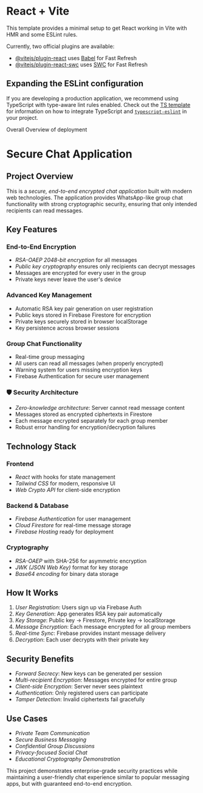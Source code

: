 # React + Vite

This template provides a minimal setup to get React working in Vite with HMR and some ESLint rules.

Currently, two official plugins are available:

- [@vitejs/plugin-react](https://github.com/vitejs/vite-plugin-react/blob/main/packages/plugin-react) uses [Babel](https://babeljs.io/) for Fast Refresh
- [@vitejs/plugin-react-swc](https://github.com/vitejs/vite-plugin-react/blob/main/packages/plugin-react-swc) uses [SWC](https://swc.rs/) for Fast Refresh

## Expanding the ESLint configuration

If you are developing a production application, we recommend using TypeScript with type-aware lint rules enabled. Check out the [TS template](https://github.com/vitejs/vite/tree/main/packages/create-vite/template-react-ts) for information on how to integrate TypeScript and [`typescript-eslint`](https://typescript-eslint.io) in your project.

Overall Overview of deployment


# Secure Chat Application

## Project Overview

This is a *secure, end-to-end encrypted chat application* built with modern web technologies. The application provides WhatsApp-like group chat functionality with strong cryptographic security, ensuring that only intended recipients can read messages.

## Key Features

### End-to-End Encryption
- *RSA-OAEP 2048-bit encryption* for all messages
- *Public key cryptography* ensures only recipients can decrypt messages
- Messages are encrypted for every user in the group
- Private keys never leave the user's device

### Advanced Key Management
- Automatic RSA key pair generation on user registration
- Public keys stored in Firebase Firestore for encryption
- Private keys securely stored in browser localStorage
- Key persistence across browser sessions

###  Group Chat Functionality
- Real-time group messaging
- All users can read all messages (when properly encrypted)
- Warning system for users missing encryption keys
- Firebase Authentication for secure user management

### 🛡 Security Architecture
- *Zero-knowledge architecture*: Server cannot read message content
- Messages stored as encrypted ciphertexts in Firestore
- Each message encrypted separately for each group member
- Robust error handling for encryption/decryption failures

## Technology Stack

### Frontend
- *React* with hooks for state management
- *Tailwind CSS* for modern, responsive UI
- *Web Crypto API* for client-side encryption

### Backend & Database
- *Firebase Authentication* for user management
- *Cloud Firestore* for real-time message storage
- *Firebase Hosting* ready for deployment

### Cryptography
- *RSA-OAEP* with SHA-256 for asymmetric encryption
- *JWK (JSON Web Key)* format for key storage
- *Base64 encoding* for binary data storage

## How It Works

1. *User Registration*: Users sign up via Firebase Auth
2. *Key Generation*: App generates RSA key pair automatically
3. *Key Storage*: Public key → Firestore, Private key → localStorage
4. *Message Encryption*: Each message encrypted for all group members
5. *Real-time Sync*: Firebase provides instant message delivery
6. *Decryption*: Each user decrypts with their private key

## Security Benefits

- *Forward Secrecy*: New keys can be generated per session
- *Multi-recipient Encryption*: Messages encrypted for entire group
- *Client-side Encryption*: Server never sees plaintext
- *Authentication*: Only registered users can participate
- *Tamper Detection*: Invalid ciphertexts fail gracefully

## Use Cases

- *Private Team Communication*
- *Secure Business Messaging*
- *Confidential Group Discussions*
- *Privacy-focused Social Chat*
- *Educational Cryptography Demonstration*

This project demonstrates enterprise-grade security practices while maintaining a user-friendly chat experience similar to popular messaging apps, but with guaranteed end-to-end encryption.
